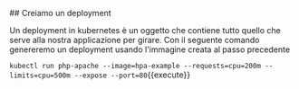 ## Creiamo un deployment

Un deployment in kubernetes è un oggetto che contiene tutto quello che serve alla nostra applicazione per girare. Con il seguente comando genereremo un deployment usando l'immagine creata al passo precedente


`kubectl run php-apache --image=hpa-example --requests=cpu=200m --limits=cpu=500m --expose --port=80`{{execute}}

